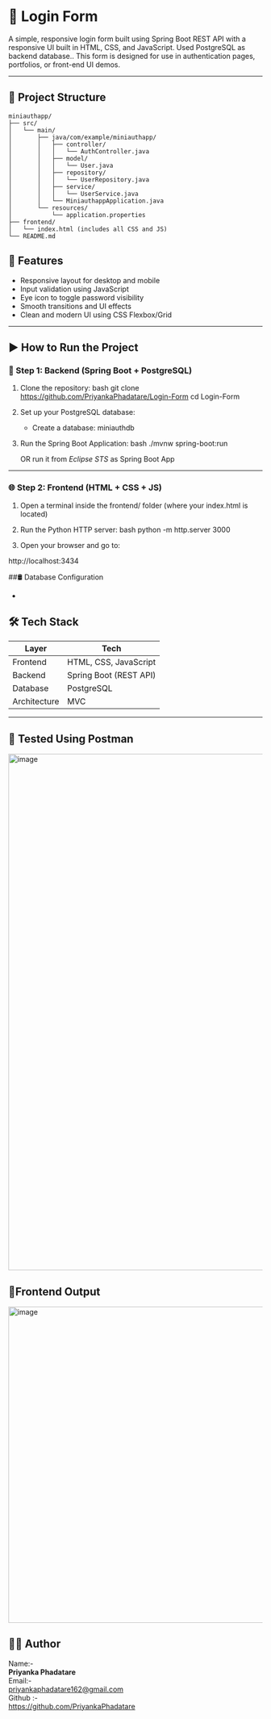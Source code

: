 # 🔐 Login Form

A simple, responsive login form built using Spring Boot REST API with a responsive UI built in HTML, CSS, and JavaScript. Used PostgreSQL as backend database.. This form is designed for use in authentication pages, portfolios, or front-end UI demos.

---

## 📁 Project Structure
```
miniauthapp/
├── src/
│   └── main/
│       ├── java/com/example/miniauthapp/
│       │   ├── controller/
│       │   │   └── AuthController.java
│       │   ├── model/
│       │   │   └── User.java
│       │   ├── repository/
│       │   │   └── UserRepository.java
│       │   ├── service/
│       │   │   └── UserService.java
│       │   └── MiniauthappApplication.java
│       └── resources/
│           └── application.properties
├── frontend/
│   └── index.html (includes all CSS and JS)
└── README.md
```

## 🚀 Features

- Responsive layout for desktop and mobile
- Input validation using JavaScript
- Eye icon to toggle password visibility
- Smooth transitions and UI effects
- Clean and modern UI using CSS Flexbox/Grid

---

## ▶ How to Run the Project

### 🧩 Step 1: Backend (Spring Boot + PostgreSQL)

1. Clone the repository:
bash
git clone https://github.com/PriyankaPhadatare/Login-Form
cd Login-Form 


2. Set up your PostgreSQL database:
   - Create a database: miniauthdb
   
3. Run the Spring Boot Application:
bash
./mvnw spring-boot:run

   OR run it from *Eclipse STS* as Spring Boot App

---
### 🌐 Step 2: Frontend (HTML + CSS + JS)

1. Open a terminal inside the frontend/ folder (where your index.html is located)

2. Run the Python HTTP server:
bash
python -m http.server 3000


3. Open your browser and go to:

http://localhost:3434


##🛢️ Database Configuration
 
-

## 🛠️ Tech Stack

| Layer        | Tech                      |
|--------------|---------------------------|
| Frontend     | HTML, CSS, JavaScript     |
| Backend      | Spring Boot (REST API)    |
| Database     | PostgreSQL                |
| Architecture | MVC                       |

---

## 📸 Tested Using Postman

<img width="1536" height="1024" alt="image" src="https://github.com/user-attachments/assets/036b6a7d-52b9-4d67-ad87-d715a6c085e9" />

## 📸Frontend Output

<img width="1331" height="627" alt="image" src="https://github.com/user-attachments/assets/4fec9d10-49b6-4406-a420-a2fae2d05cb9" />

## 👩‍💻 Author

Name:-   
**Priyanka Phadatare**  
Email:-  
priyankaphadatare162@gmail.com  
Github :-    
https://github.com/PriyankaPhadatare




